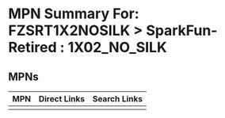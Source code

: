 



# MPN Summary For: FZSRT1X2NOSILK > SparkFun-Retired : 1X02_NO_SILK

## MPNs
  

|MPN|Direct Links|Search Links|
| :--- | :--- | :--- |
||||
